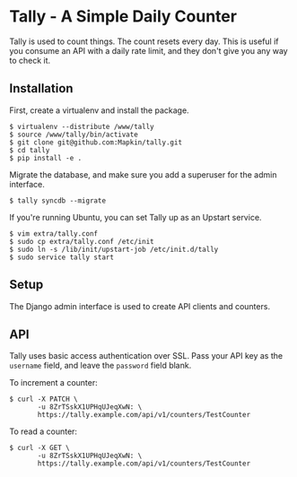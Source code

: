 Tally - A Simple Daily Counter
==============================

Tally is used to count things. The count resets every day. This is useful
if you consume an API with a daily rate limit, and they don't give you any
way to check it.

Installation
------------

First, create a virtualenv and install the package.

    $ virtualenv --distribute /www/tally
    $ source /www/tally/bin/activate
    $ git clone git@github.com:Mapkin/tally.git
    $ cd tally
    $ pip install -e .

Migrate the database, and make sure you add a superuser for the admin
interface.

    $ tally syncdb --migrate

If you're running Ubuntu, you can set Tally up as an Upstart service.

    $ vim extra/tally.conf
    $ sudo cp extra/tally.conf /etc/init
    $ sudo ln -s /lib/init/upstart-job /etc/init.d/tally
    $ sudo service tally start

Setup
-----

The Django admin interface is used to create API clients and counters.

API
---

Tally uses basic access authentication over SSL. Pass your API key as the
`username` field, and leave the `password` field blank.

To increment a counter:

    $ curl -X PATCH \
           -u 8ZrTSskX1UPHqUJeqXwN: \
           https://tally.example.com/api/v1/counters/TestCounter

To read a counter:

    $ curl -X GET \
           -u 8ZrTSskX1UPHqUJeqXwN: \
           https://tally.example.com/api/v1/counters/TestCounter
